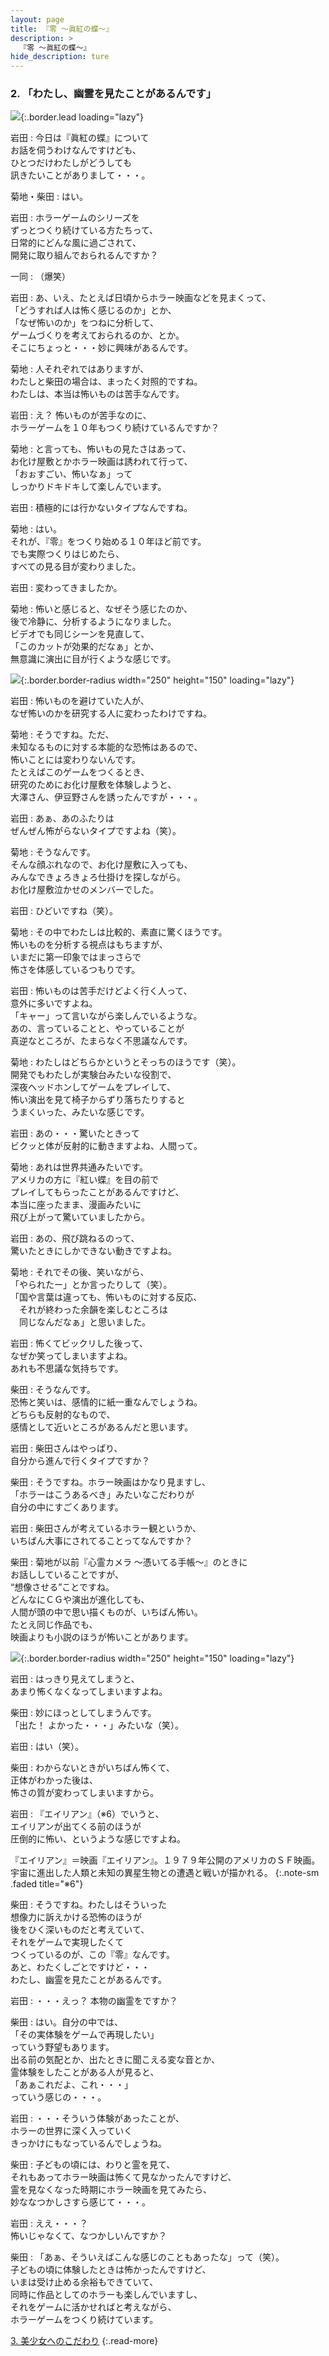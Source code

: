 ```yaml
---
layout: page
title: 『零 〜眞紅の蝶〜』
description: >
  『零 〜眞紅の蝶〜』
hide_description: ture
---
```


### 2. 「わたし、幽霊を見たことがあるんです」

![](/interviews/jp/wii/sl2j/vol1/img/mainvisual2.jpg){:.border.lead loading="lazy"}

岩田
: 今日は『眞紅の蝶』について<br>お話を伺うわけなんですけども、<br>ひとつだけわたしがどうしても<br>訊きたいことがありまして・・・。

菊地・柴田
: はい。

岩田
: ホラーゲームのシリーズを<br>ずっとつくり続けている方たちって、<br>日常的にどんな風に過ごされて、<br>開発に取り組んでおられるんですか？

一同
: （爆笑）

岩田
: あ、いえ、たとえば日頃からホラー映画などを見まくって、<br>「どうすれば人は怖く感じるのか」とか、<br>「なぜ怖いのか」をつねに分析して、<br>ゲームづくりを考えておられるのか、とか。<br>そこにちょっと・・・妙に興味があるんです。

菊地
: 人それぞれではありますが、<br>わたしと柴田の場合は、まったく対照的ですね。<br>わたしは、本当は怖いものは苦手なんです。

岩田
: え？ 怖いものが苦手なのに、<br>ホラーゲームを１０年もつくり続けているんですか？

菊地
: と言っても、怖いもの見たさはあって、<br>お化け屋敷とかホラー映画は誘われて行って、<br>「おぉすごい、怖いなぁ」って<br>しっかりドキドキして楽しんでいます。

岩田
: 積極的には行かないタイプなんですね。

菊地
: はい。<br>それが、『零』をつくり始める１０年ほど前です。<br>でも実際つくりはじめたら、<br>すべての見る目が変わりました。

岩田
: 変わってきましたか。

菊地
: 怖いと感じると、なぜそう感じたのか、<br>後で冷静に、分析するようになりました。<br>ビデオでも同じシーンを見直して、<br>「このカットが効果的だなぁ」とか、<br>無意識に演出に目が行くような感じです。

![](/interviews/jp/wii/sl2j/vol1/img/photo5.jpg){:.border.border-radius width="250" height="150" loading="lazy"}

岩田
: 怖いものを避けていた人が、<br>なぜ怖いのかを研究する人に変わったわけですね。

菊地
: そうですね。ただ、<br>未知なるものに対する本能的な恐怖はあるので、<br>怖いことには変わりないんです。<br>たとえばこのゲームをつくるとき、<br>研究のためにお化け屋敷を体験しようと、<br>大澤さん、伊豆野さんを誘ったんですが・・・。

岩田
: あぁ、あのふたりは<br>ぜんぜん怖がらないタイプですよね（笑）。

菊地
: そうなんです。<br>そんな顔ぶれなので、お化け屋敷に入っても、<br>みんなできょろきょろ仕掛けを探しながら。<br>お化け屋敷泣かせのメンバーでした。

岩田
: ひどいですね（笑）。

菊地
: その中でわたしは比較的、素直に驚くほうです。<br>怖いものを分析する視点はもちますが、<br>いまだに第一印象ではまっさらで<br>怖さを体感しているつもりです。

岩田
: 怖いものは苦手だけどよく行く人って、<br>意外に多いですよね。<br>「キャー」って言いながら楽しんでいるような。<br>あの、言っていることと、やっていることが<br>真逆なところが、たまらなく不思議なんです。

菊地
: わたしはどちらかというとそっちのほうです（笑）。<br>開発でもわたしが実験台みたいな役割で、<br>深夜ヘッドホンしてゲームをプレイして、<br>怖い演出を見て椅子からずり落ちたりすると<br>うまくいった、みたいな感じです。

岩田
: あの・・・驚いたときって<br>ビクッと体が反射的に動きますよね、人間って。

菊地
: あれは世界共通みたいです。<br>アメリカの方に『紅い蝶』を目の前で<br>プレイしてもらったことがあるんですけど、<br>本当に座ったまま、漫画みたいに<br>飛び上がって驚いていましたから。

岩田
: あの、飛び跳ねるのって、<br>驚いたときにしかできない動きですよね。

菊地
: それでその後、笑いながら、<br>「やられたー」とか言ったりして（笑）。<br>「国や言葉は違っても、怖いものに対する反応、<br>　それが終わった余韻を楽しむところは<br>　同じなんだなぁ」と思いました。

岩田
: 怖くてビックリした後って、<br>なぜか笑ってしまいますよね。<br>あれも不思議な気持ちです。

柴田
: そうなんです。<br>恐怖と笑いは、感情的に紙一重なんでしょうね。<br>どちらも反射的なもので、<br>感情として近いところがあるんだと思います。

岩田
: 柴田さんはやっぱり、<br>自分から進んで行くタイプですか？

柴田
: そうですね。ホラー映画はかなり見ますし、<br>「ホラーはこうあるべき」みたいなこだわりが<br>自分の中にすごくあります。

岩田
: 柴田さんが考えているホラー観というか、<br>いちばん大事にされてることってなんですか？

柴田
: 菊地が以前『心霊カメラ 〜憑いてる手帳〜』のときに<br>お話ししていることですが、<br>“想像させる”ことですね。<br>どんなにＣＧや演出が進化しても、<br>人間が頭の中で思い描くものが、いちばん怖い。<br>たとえ同じ作品でも、<br>映画よりも小説のほうが怖いことがあります。

![](/interviews/jp/wii/sl2j/vol1/img/photo6.jpg){:.border.border-radius width="250" height="150" loading="lazy"}

岩田
: はっきり見えてしまうと、<br>あまり怖くなくなってしまいますよね。

柴田
: 妙にほっとしてしまうんです。<br>「出た！ よかった・・・」みたいな（笑）。

岩田
: はい（笑）。

柴田
: わからないときがいちばん怖くて、<br>正体がわかった後は、<br>怖さの質が変わってしまいますから。

岩田
: 『エイリアン』（※6）でいうと、<br>エイリアンが出てくる前のほうが<br>圧倒的に怖い、というような感じですよね。

『エイリアン』＝映画『エイリアン』。１９７９年公開のアメリカのＳＦ映画。宇宙に進出した人類と未知の異星生物との遭遇と戦いが描かれる。
{:.note-sm .faded title="※6"}

柴田
: そうですね。わたしはそういった<br>想像力に訴えかける恐怖のほうが<br>後をひく深いものだと考えていて、<br>それをゲームで実現したくて<br>つくっているのが、この『零』なんです。<br>あと、わたくしごとですけど・・・<br>わたし、幽霊を見たことがあるんです。

岩田
: ・・・えっ？ 本物の幽霊をですか？

柴田
: はい。自分の中では、<br>「その実体験をゲームで再現したい」<br>っていう野望もあります。<br>出る前の気配とか、出たときに聞こえる変な音とか、<br>霊体験をしたことがある人が見ると、<br>「あぁこれだよ、これ・・・」<br>っていう感じの・・・。

岩田
: ・・・そういう体験があったことが、<br>ホラーの世界に深く入っていく<br>きっかけにもなっているんでしょうね。

柴田
: 子どもの頃には、わりと霊を見て、<br>それもあってホラー映画は怖くて見なかったんですけど、<br>霊を見なくなった時期にホラー映画を見てみたら、<br>妙ななつかしさすら感じて・・・。

岩田
: ええ・・・？<br>怖いじゃなくて、なつかしいんですか？

柴田
: 「あぁ、そういえばこんな感じのこともあったな」って（笑）。<br>子どもの頃に体験したときは怖かったんですけど、<br>いまは受け止める余裕もできていて、<br>同時に作品としてのホラーも楽しんでいますし、<br>それをゲームに活かせればと考えながら、<br>ホラーゲームをつくり続けています。

[3. 美少女へのこだわり](3.md)
{:.read-more}

